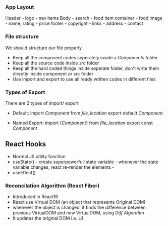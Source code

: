 ### App Layout
Header
    - logo
    - nav items
Body
    - search
    - food item container
         - food image
         - name, rating
         - price
footer
    - copyright
    - links
    - address
    - contact
 
### File structure
We should structure our file properly
- Keep all the component codes seperately inside a <em>Components</em> folder
- Keep all the source code inside <em>src</em> folder
- Keep all the hard coded things inside seperate folder, don't write them directly inside component or src folder
- Use import and export to use all ready written codes in different files

### Types of Export
There are 2 types of import/ export
- Default: 
    import <em>Component</em> from <em>file_location</em>
    export default <em>Component</em>


- Named Export: 
    import {<em>Component</em>} from <em>file_location</em>
    export const <em>Component</em>

## React Hooks
- Normal JS utility function
- useState()
        - create superpowerfull state variable
        - whenever the state variable changes, react re-render the elements
        - 
- useEffect()

### Reconcilation Algorithm (React Fiber)
- Introduced in React16
- React use Virtual DOM (an object that represents Original DOM)
- whenever the object is changed, it finds the difference between previous VirtualDOM and new VirtualDOM, using <em>Diff Algorithm</em>
- It updates the original DOM i.e. UI